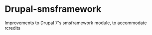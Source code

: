 Drupal-smsframework
===================

Improvements to Drupal 7's smsframework module, to accommodate rcredits